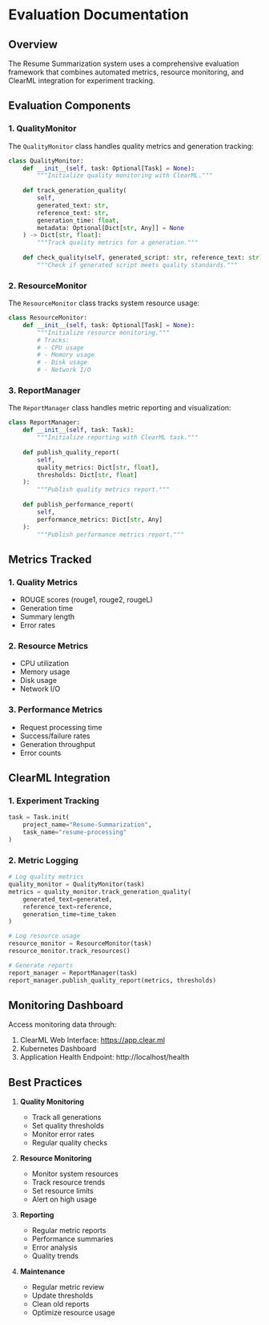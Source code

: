 # Evaluation Documentation

## Overview

The Resume Summarization system uses a comprehensive evaluation framework that combines automated metrics, resource monitoring, and ClearML integration for experiment tracking.

## Evaluation Components

### 1. QualityMonitor

The `QualityMonitor` class handles quality metrics and generation tracking:

```python
class QualityMonitor:
    def __init__(self, task: Optional[Task] = None):
        """Initialize quality monitoring with ClearML."""
        
    def track_generation_quality(
        self,
        generated_text: str,
        reference_text: str,
        generation_time: float,
        metadata: Optional[Dict[str, Any]] = None
    ) -> Dict[str, float]:
        """Track quality metrics for a generation."""
        
    def check_quality(self, generated_script: str, reference_text: str) -> bool:
        """Check if generated script meets quality standards."""
```

### 2. ResourceMonitor

The `ResourceMonitor` class tracks system resource usage:

```python
class ResourceMonitor:
    def __init__(self, task: Optional[Task] = None):
        """Initialize resource monitoring."""
        # Tracks:
        # - CPU usage
        # - Memory usage
        # - Disk usage
        # - Network I/O
```

### 3. ReportManager

The `ReportManager` class handles metric reporting and visualization:

```python
class ReportManager:
    def __init__(self, task: Task):
        """Initialize reporting with ClearML task."""
        
    def publish_quality_report(
        self,
        quality_metrics: Dict[str, float],
        thresholds: Dict[str, float]
    ):
        """Publish quality metrics report."""
        
    def publish_performance_report(
        self,
        performance_metrics: Dict[str, Any]
    ):
        """Publish performance metrics report."""
```

## Metrics Tracked

### 1. Quality Metrics
- ROUGE scores (rouge1, rouge2, rougeL)
- Generation time
- Summary length
- Error rates

### 2. Resource Metrics
- CPU utilization
- Memory usage
- Disk usage
- Network I/O

### 3. Performance Metrics
- Request processing time
- Success/failure rates
- Generation throughput
- Error counts

## ClearML Integration

### 1. Experiment Tracking
```python
task = Task.init(
    project_name="Resume-Summarization",
    task_name="resume-processing"
)
```

### 2. Metric Logging
```python
# Log quality metrics
quality_monitor = QualityMonitor(task)
metrics = quality_monitor.track_generation_quality(
    generated_text=generated,
    reference_text=reference,
    generation_time=time_taken
)

# Log resource usage
resource_monitor = ResourceMonitor(task)
resource_monitor.track_resources()

# Generate reports
report_manager = ReportManager(task)
report_manager.publish_quality_report(metrics, thresholds)
```

## Monitoring Dashboard

Access monitoring data through:
1. ClearML Web Interface: https://app.clear.ml
2. Kubernetes Dashboard
3. Application Health Endpoint: http://localhost/health

## Best Practices

1. **Quality Monitoring**
   - Track all generations
   - Set quality thresholds
   - Monitor error rates
   - Regular quality checks

2. **Resource Monitoring**
   - Monitor system resources
   - Track resource trends
   - Set resource limits
   - Alert on high usage

3. **Reporting**
   - Regular metric reports
   - Performance summaries
   - Error analysis
   - Quality trends

4. **Maintenance**
   - Regular metric review
   - Update thresholds
   - Clean old reports
   - Optimize resource usage
